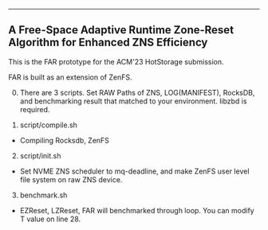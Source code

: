 ---------------------------------------------
## A Free-Space Adaptive Runtime Zone-Reset Algorithm for Enhanced ZNS Efficiency

This is the FAR prototype for the ACM'23 HotStorage submission.

FAR is built as an extension of ZenFS.

0. There are 3 scripts. Set RAW Paths of ZNS, LOG(MANIFEST), RocksDB, and benchmarking result that matched to your environment. libzbd is required.

1. script/compile.sh
- Compiling Rocksdb, ZenFS

2. script/init.sh
- Set NVME ZNS scheduler to mq-deadline, and make ZenFS user level file system on raw ZNS device.

3. benchmark.sh
- EZReset, LZReset, FAR will benchmarked through loop. You can modify T value on line 28.
